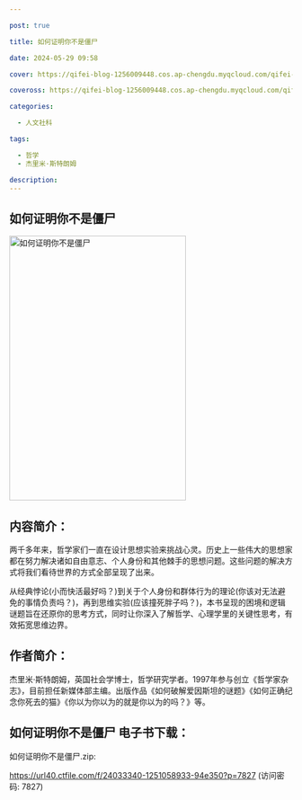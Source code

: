 ```yaml
---

post: true

title: 如何证明你不是僵尸

date: 2024-05-29 09:58

cover: https://qifei-blog-1256009448.cos.ap-chengdu.myqcloud.com/qifei-blog/65c887839f345e8d038ec4e7.jpg

coveross: https://qifei-blog-1256009448.cos.ap-chengdu.myqcloud.com/qifei-blog/65c887839f345e8d038ec4e7.jpg

categories:

  - 人文社科

tags:

  - 哲学
  - 杰里米·斯特朗姆

description:
---
```




## 如何证明你不是僵尸
<img alt="如何证明你不是僵尸 " class="aligncenter loaded" data-was-processed="true" decoding="async" fetchpriority="high" height="471" src="https://qifei-blog-1256009448.cos.ap-chengdu.myqcloud.com/qifei-blog/65c887839f345e8d038ec4e7.jpg" style="cursor: zoom-in;" width="314"/>

## 内容简介：

两千多年来，哲学家们一直在设计思想实验来挑战心灵。历史上一些伟大的思想家都在努力解决诸如自由意志、个人身份和其他棘手的思想问题。这些问题的解决方式将我们看待世界的方式全部呈现了出来。

从经典悖论(小而快活最好吗？)到关于个人身份和群体行为的理论(你该对无法避免的事情负责吗？)，再到思维实验(应该撞死胖子吗？)，本书呈现的困境和逻辑谜题旨在还原你的思考方式，同时让你深入了解哲学、心理学里的关键性思考，有效拓宽思维边界。

## 作者简介：

杰里米·斯特朗姆，英国社会学博士，哲学研究学者。1997年参与创立《哲学家杂志》，目前担任新媒体部主编。出版作品《如何破解爱因斯坦的谜题》《如何正确纪念你死去的猫》《你以为你以为的就是你以为的吗？》等。

## 如何证明你不是僵尸 电子书下载：



如何证明你不是僵尸.zip: 

https://url40.ctfile.com/f/24033340-1251058933-94e350?p=7827 (访问密码: 7827)

